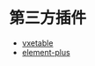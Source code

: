 # 第三方插件
- [vxetable](https://vxetable.cn/#/table/start/install)
- [element-plus](https://element-plus.org/zh-CN/)

